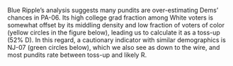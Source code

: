 Blue Ripple’s analysis suggests many pundits are
over-estimating Dems’ chances in PA-06.
Its high college grad fraction among White
voters is somewhat offset by its middling density
and low fraction of voters of color (yellow circles
in the figure below), leading us to calculate it
as a toss-up (52% D). In this regard, a cautionary
indicator with similar demographics is NJ-07
(green circles below), which we also see as down
to the wire, and most pundits rate between toss-up
and likely R.
